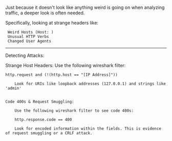
Just because it doesn't look like anything weird is going on when analyzing traffic, a deeper look is often needed. 

Specifically, looking at strange headers like: 

	 Weird Hosts (Host: ) 
	 Unusual HTTP Verbs 
	 Changed User Agents 


-----------------------------------------


Detecting Attacks: 

Strange Host Headers: Use the following wireshark filter: 
	
	http.request and (!(http.host == "[IP Address]"))

		Look for URIs like loopback addresses (127.0.0.1) and strings like 'admin'


	Code 400s & Request Smuggling: 

		Use the following wireshark filter to see code 400s: 
		
	    http.response.code == 400

		Look for encoded information within the fields. This is evidence of request smuggling or a CRLF attack. 
